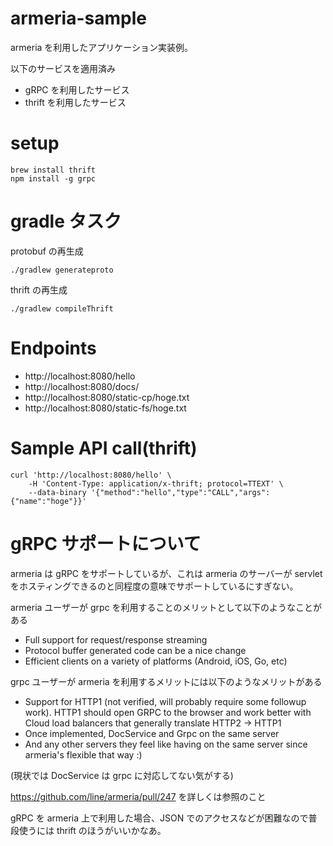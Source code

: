 # armeria-sample

armeria を利用したアプリケーション実装例。

以下のサービスを適用済み

 * gRPC を利用したサービス
 * thrift を利用したサービス

# setup

    brew install thrift
    npm install -g grpc

# gradle タスク

protobuf の再生成

    ./gradlew generateproto

thrift の再生成

    ./gradlew compileThrift

# Endpoints

 * http://localhost:8080/hello
 * http://localhost:8080/docs/
 * http://localhost:8080/static-cp/hoge.txt
 * http://localhost:8080/static-fs/hoge.txt

# Sample API call(thrift)

    curl 'http://localhost:8080/hello' \
        -H 'Content-Type: application/x-thrift; protocol=TTEXT' \
        --data-binary '{"method":"hello","type":"CALL","args":{"name":"hoge"}}'

# gRPC サポートについて

armeria は gRPC をサポートしているが、これは armeria のサーバーが servlet をホスティングできるのと同程度の意味でサポートしているにすぎない。

armeria ユーザーが grpc を利用することのメリットとして以下のようなことがある

 * Full support for request/response streaming
 * Protocol buffer generated code can be a nice change
 * Efficient clients on a variety of platforms (Android, iOS, Go, etc)
 
grpc ユーザーが armeria を利用するメリットには以下のようなメリットがある

 * Support for HTTP1 (not verified, will probably require some followup work). HTTP1 should open GRPC to the browser and work better with Cloud load balancers that generally translate HTTP2 -> HTTP1
 * Once implemented, DocService and Grpc on the same server
 * And any other servers they feel like having on the same server since armeria's flexible that way :)

(現状では DocService は grpc に対応してない気がする)

https://github.com/line/armeria/pull/247 を詳しくは参照のこと

gRPC を armeria 上で利用した場合、JSON でのアクセスなどが困難なので普段使うには thrift のほうがいいかなあ。

